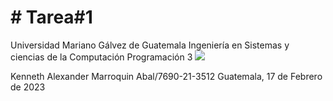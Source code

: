 # # Tarea#1
Universidad Mariano Gálvez de Guatemala
Ingeniería en Sistemas y ciencias de la Computación
Programación 3
![](https://umg.edu.gt/assets/umg.png)

Kenneth Alexander Marroquin Abal/7690-21-3512
Guatemala, 17 de Febrero de 2023
